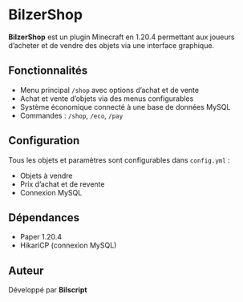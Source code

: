 # BilzerShop

**BilzerShop** est un plugin Minecraft en 1.20.4 permettant aux joueurs d’acheter et de vendre des objets via une interface graphique.

## Fonctionnalités

- Menu principal `/shop` avec options d’achat et de vente
- Achat et vente d’objets via des menus configurables
- Système économique connecté à une base de données MySQL
- Commandes : `/shop`, `/eco`, `/pay`

## Configuration

Tous les objets et paramètres sont configurables dans `config.yml` :
- Objets à vendre
- Prix d’achat et de revente
- Connexion MySQL

## Dépendances

- Paper 1.20.4
- HikariCP (connexion MySQL)

## Auteur

Développé par **Bilscript**
